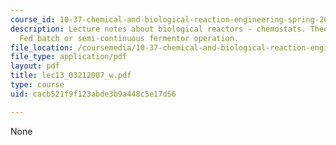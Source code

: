 ```yaml
---
course_id: 10-37-chemical-and-biological-reaction-engineering-spring-2007
description: Lecture notes about biological reactors - chemostats. Theory of the chemostat.
  Fed batch or semi-continuous fermentor operation.
file_location: /coursemedia/10-37-chemical-and-biological-reaction-engineering-spring-2007/cacb521f9f123abde3b9a448c5e17d56_lec13_03212007_w.pdf
file_type: application/pdf
layout: pdf
title: lec13_03212007_w.pdf
type: course
uid: cacb521f9f123abde3b9a448c5e17d56

---
```

None